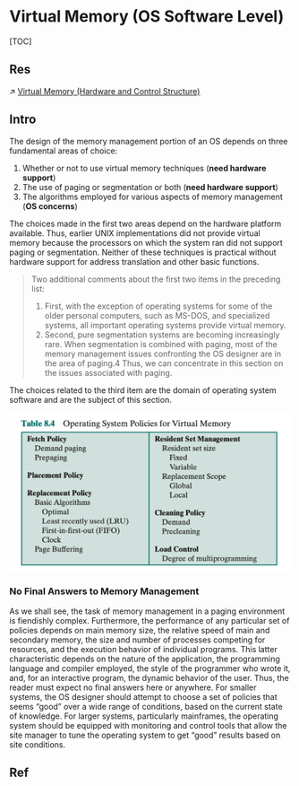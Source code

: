 # Virtual Memory (OS Software Level)

[TOC]



## Res
↗ [Virtual Memory (Hardware and Control Structure)](../../../Computer%20Architecture/Computer%20Microarchitectures%20(Computer%20Organization)%20&%20von%20Neumann%20Model/Computer%20Memory%20&%20Storage/Primary%20Storage%20(Main%20Memory)%20Technologies%20&%20RAM/Virtual%20Memory%20(Hardware%20and%20Control%20Structure)/Virtual%20Memory%20(Hardware%20and%20Control%20Structure).md)



## Intro
The design of the memory management portion of an OS depends on three fundamental areas of choice:
1. Whether or not to use virtual memory techniques (**need hardware support**)
2. The use of paging or segmentation or both (**need hardware support**)
3. The algorithms employed for various aspects of memory management (**OS concerns**)

The choices made in the first two areas depend on the hardware platform available. Thus, earlier UNIX implementations did not provide virtual memory because the processors on which the system ran did not support paging or segmentation. Neither of these techniques is practical without hardware support for address translation and other basic functions.

> Two additional comments about the first two items in the preceding list: 
> 1. First, with the exception of operating systems for some of the older personal computers, such as MS-DOS, and specialized systems, all important operating systems provide virtual memory. 
> 2. Second, pure segmentation systems are becoming increasingly rare. When segmentation is combined with paging, most of the memory management issues confronting the OS designer are in the area of paging.4 Thus, we can concentrate in this section on the issues associated with paging.

The choices related to the third item are the domain of operating system software and are the subject of this section. 

![](../../../../../../Assets/Pics/Screenshot%202023-06-19%20at%206.15.09%20PM.png)


### No Final Answers to Memory Management
As we shall see, the task of memory management in a paging environment is fiendishly complex. Furthermore, the performance of any particular set of policies depends on main memory size, the relative speed of main and secondary memory, the size and number of processes competing for resources, and the execution behavior of individual programs. This latter characteristic depends on the nature of the application, the programming language and compiler employed, the style of the programmer who wrote it, and, for an interactive program, the dynamic behavior of the user. Thus, the reader must expect no final answers here or anywhere. For smaller systems, the OS designer should attempt to choose a set of policies that seems “good” over a wide range of conditions, based on the current state of knowledge. For larger systems, particularly mainframes, the operating system should be equipped with monitoring and control tools that allow the site manager to tune the operating system to get “good” results based on site conditions.



## Ref

